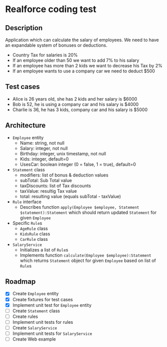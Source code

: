 # Realforce coding test

## Description
Application which can calculate the salary of employees.
We need to have an expandable system of bonuses or deductions.

- Country Tax for salaries is 20%
- If an employee older than 50 we want to add 7% to his salary
- If an employee has more than 2 kids we want to decrease his Tax by 2%
- If an employee wants to use a company car we need to deduct $500

## Test cases
- Alice is 26 years old, she has 2 kids and her salary is $6000
- Bob is 52, he is using a company car and his salary is $4000
- Charlie is 36, he has 3 kids, company car and his salary is $5000

## Architecture
- `Employee` entity
    - Name: string, not null
    - Salary: integer, not null
    - Birthday: integer, unix timestamp, not null
    - Kids: integer, default=0
    - UsesCar: boolean integer (0 = false, 1 = true), default=0
- `Statement` class
    - modifiers: list of bonus & deduction values
    - subTotal: Sub Total value
    - taxDiscounts: list of Tax discounts
    - taxValue: resultig Tax value
    - total: resulting value (equals subTotal - taxValue)
- `Rule` interface
    - Describes function `apply(Employee $employee, Statement $statement):Statement` which should return updated `Statement` for given `Employee`
- Specific `Rule`s
    - `AgeRule` class
    - `KidsRule` class
    - `CarRule` class
- `SalaryService`
    - Initializes a list of `Rule`s
    - Implements function `calculate(Employee $employee):Statement` which returns `Statement` object for given `Employee` based on list of `Rule`s

## Roadmap
- [x] Create `Employee` entity
- [x] Create fixtures for test cases
- [x] Implement unit test for `Employee` entity
- [ ] Create `Statement` class
- [ ] Create rules
- [ ] Implement unit tests for rules
- [ ] Create `SalaryService`
- [ ] Implement unit tests for `SalaryService`
- [ ] Create Web example
